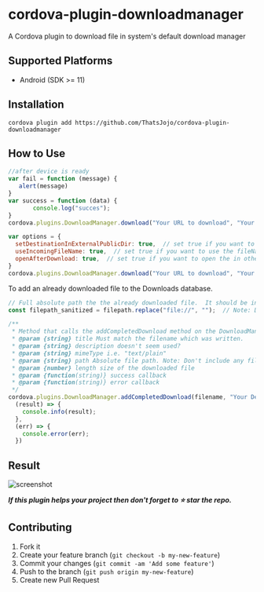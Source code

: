 # cordova-plugin-downloadmanager
A Cordova plugin to download file in system's default download manager

## Supported Platforms

 - Android (SDK >= 11)

 ## Installation

 ```
 cordova plugin add https://github.com/ThatsJojo/cordova-plugin-downloadmanager
 ```

 ## How to Use


 ```javascript
 //after device is ready
var fail = function (message) {    
    alert(message)
}
var success = function (data) {
        console.log("succes");
}
cordova.plugins.DownloadManager.download("Your URL to download", "Your file name","Your Description" ,success, fail);
 ```

```javascript
var options = {
  setDestinationInExternalPublicDir: true,  // set true if you want to use public dir instead of files dir
  useIncomingFileName: true,  // set true if you want to use the fileName extracted from the url
  openAfterDownload: true,  // set true if you want to open the in other app after download
}
cordova.plugins.DownloadManager.download("Your URL to download", "Your file name","Your Description" ,success, fail, options)
```

To add an already downloaded file to the Downloads database.  
```javascript
// Full absolute path the the already downloaded file.  It should be in file:///storage/emulated/0/Download/ or subfolder.
const filepath_sanitized = filepath.replace("file://", "");  // Note: Don't include any file:// prefix in the path.

/**
 * Method that calls the addCompletedDownload method on the DownloadManager object
 * @param {string} title Must match the filename which was written.
 * @param {string} description doesn't seem used?
 * @param {string} mimeType i.e. "text/plain"
 * @param {string} path Absolute file path. Note: Don't include any file:// prefix in the path.
 * @param {number} length size of the downloaded file
 * @param {function(string)} success callback
 * @param {function(string)} error callback
 */
cordova.plugins.DownloadManager.addCompletedDownload(filename, "Your Description", 'text/*', filepath_sanitized, length,
  (result) => {
    console.info(result);
  },
  (err) => {
    console.error(err);
  })
```

## Result

![screenshot](./screenshot/downloadplugin.gif)

_**If this plugin helps your project then don't forget to ⭐ star the repo.**_

## Contributing

1. Fork it
2. Create your feature branch (`git checkout -b my-new-feature`)
3. Commit your changes (`git commit -am 'Add some feature'`)
4. Push to the branch (`git push origin my-new-feature`)
5. Create new Pull Request
